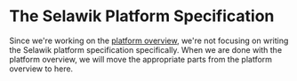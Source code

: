 # The Selawik Platform Specification
Since we're working on the [platform overview](https://github.com/selawik/home/blob/master/overview), we're not focusing on writing the Selawik platform specification specifically. When we are done with the platform overview, we will move the appropriate parts from the platform overview to here.